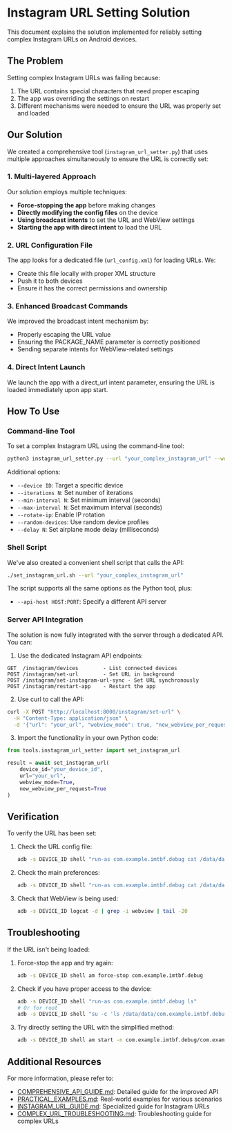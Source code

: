 # Instagram URL Setting Solution

This document explains the solution implemented for reliably setting complex Instagram URLs on Android devices.

## The Problem

Setting complex Instagram URLs was failing because:

1. The URL contains special characters that need proper escaping
2. The app was overriding the settings on restart
3. Different mechanisms were needed to ensure the URL was properly set and loaded

## Our Solution

We created a comprehensive tool (`instagram_url_setter.py`) that uses multiple approaches simultaneously to ensure the URL is correctly set:

### 1. Multi-layered Approach

Our solution employs multiple techniques:

- **Force-stopping the app** before making changes
- **Directly modifying the config files** on the device
- **Using broadcast intents** to set the URL and WebView settings
- **Starting the app with direct intent** to load the URL

### 2. URL Configuration File

The app looks for a dedicated file (`url_config.xml`) for loading URLs. We:

- Create this file locally with proper XML structure
- Push it to both devices
- Ensure it has the correct permissions and ownership

### 3. Enhanced Broadcast Commands

We improved the broadcast intent mechanism by:

- Properly escaping the URL value
- Ensuring the PACKAGE_NAME parameter is correctly positioned
- Sending separate intents for WebView-related settings

### 4. Direct Intent Launch

We launch the app with a direct_url intent parameter, ensuring the URL is loaded immediately upon app start.

## How To Use

### Command-line Tool

To set a complex Instagram URL using the command-line tool:

```bash
python3 instagram_url_setter.py --url "your_complex_instagram_url" --webview-mode --new-webview-per-request
```

Additional options:
- `--device ID`: Target a specific device
- `--iterations N`: Set number of iterations
- `--min-interval N`: Set minimum interval (seconds)
- `--max-interval N`: Set maximum interval (seconds)
- `--rotate-ip`: Enable IP rotation
- `--random-devices`: Use random device profiles
- `--delay N`: Set airplane mode delay (milliseconds)

### Shell Script

We've also created a convenient shell script that calls the API:

```bash
./set_instagram_url.sh --url "your_complex_instagram_url"
```

The script supports all the same options as the Python tool, plus:
- `--api-host HOST:PORT`: Specify a different API server

### Server API Integration

The solution is now fully integrated with the server through a dedicated API. You can:

1. Use the dedicated Instagram API endpoints:

```
GET  /instagram/devices        - List connected devices
POST /instagram/set-url        - Set URL in background
POST /instagram/set-instagram-url-sync - Set URL synchronously
POST /instagram/restart-app    - Restart the app
```

2. Use curl to call the API:

```bash
curl -X POST "http://localhost:8000/instagram/set-url" \
  -H "Content-Type: application/json" \
  -d '{"url": "your_url", "webview_mode": true, "new_webview_per_request": true}'
```

3. Import the functionality in your own Python code:

```python
from tools.instagram_url_setter import set_instagram_url

result = await set_instagram_url(
    device_id="your_device_id",
    url="your_url",
    webview_mode=True,
    new_webview_per_request=True
)
```

## Verification

To verify the URL has been set:

1. Check the URL config file:
   ```bash
   adb -s DEVICE_ID shell "run-as com.example.imtbf.debug cat /data/data/com.example.imtbf.debug/shared_prefs/url_config.xml"
   ```

2. Check the main preferences:
   ```bash
   adb -s DEVICE_ID shell "run-as com.example.imtbf.debug cat /data/data/com.example.imtbf.debug/shared_prefs/instagram_traffic_simulator_prefs.xml"
   ```

3. Check that WebView is being used:
   ```bash
   adb -s DEVICE_ID logcat -d | grep -i webview | tail -20
   ```

## Troubleshooting

If the URL isn't being loaded:

1. Force-stop the app and try again:
   ```bash
   adb -s DEVICE_ID shell am force-stop com.example.imtbf.debug
   ```

2. Check if you have proper access to the device:
   ```bash
   adb -s DEVICE_ID shell "run-as com.example.imtbf.debug ls" 
   # Or for root
   adb -s DEVICE_ID shell "su -c 'ls /data/data/com.example.imtbf.debug'"
   ```

3. Try directly setting the URL with the simplified method:
   ```bash
   adb -s DEVICE_ID shell am start -n com.example.imtbf.debug/com.example.imtbf.presentation.activities.MainActivity -e direct_url "YOUR_URL"
   ```

## Additional Resources

For more information, please refer to:

- [COMPREHENSIVE_API_GUIDE.md](./COMPREHENSIVE_API_GUIDE.md): Detailed guide for the improved API
- [PRACTICAL_EXAMPLES.md](./PRACTICAL_EXAMPLES.md): Real-world examples for various scenarios
- [INSTAGRAM_URL_GUIDE.md](./INSTAGRAM_URL_GUIDE.md): Specialized guide for Instagram URLs
- [COMPLEX_URL_TROUBLESHOOTING.md](./COMPLEX_URL_TROUBLESHOOTING.md): Troubleshooting guide for complex URLs 